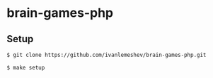 # brain-games-php

## Setup

```sh
$ git clone https://github.com/ivanlemeshev/brain-games-php.git

$ make setup
```
